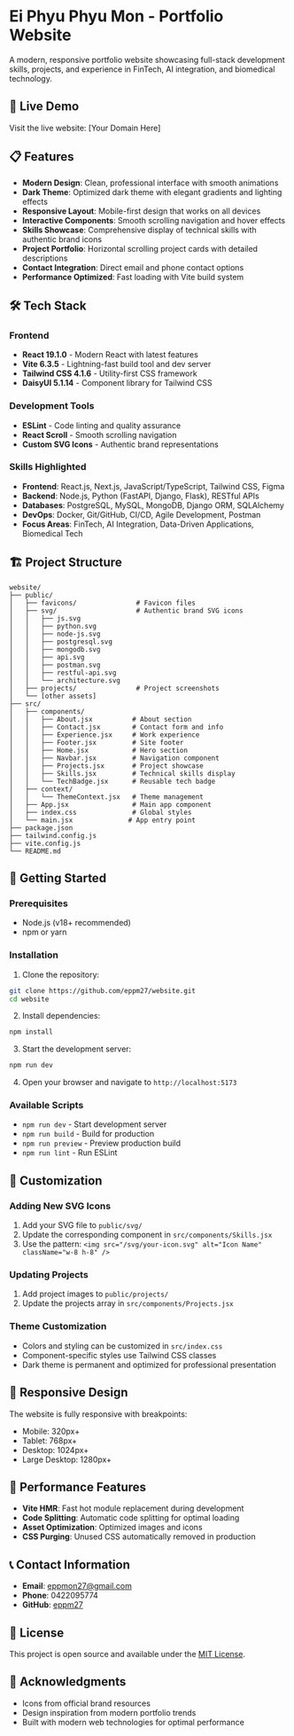 # Ei Phyu Phyu Mon - Portfolio Website

A modern, responsive portfolio website showcasing full-stack development skills, projects, and experience in FinTech, AI integration, and biomedical technology.

## 🚀 Live Demo

Visit the live website: [Your Domain Here]

## 📋 Features

- **Modern Design**: Clean, professional interface with smooth animations
- **Dark Theme**: Optimized dark theme with elegant gradients and lighting effects
- **Responsive Layout**: Mobile-first design that works on all devices
- **Interactive Components**: Smooth scrolling navigation and hover effects
- **Skills Showcase**: Comprehensive display of technical skills with authentic brand icons
- **Project Portfolio**: Horizontal scrolling project cards with detailed descriptions
- **Contact Integration**: Direct email and phone contact options
- **Performance Optimized**: Fast loading with Vite build system

## 🛠️ Tech Stack

### Frontend

- **React 19.1.0** - Modern React with latest features
- **Vite 6.3.5** - Lightning-fast build tool and dev server
- **Tailwind CSS 4.1.6** - Utility-first CSS framework
- **DaisyUI 5.1.14** - Component library for Tailwind CSS

### Development Tools

- **ESLint** - Code linting and quality assurance
- **React Scroll** - Smooth scrolling navigation
- **Custom SVG Icons** - Authentic brand representations

### Skills Highlighted

- **Frontend**: React.js, Next.js, JavaScript/TypeScript, Tailwind CSS, Figma
- **Backend**: Node.js, Python (FastAPI, Django, Flask), RESTful APIs
- **Databases**: PostgreSQL, MySQL, MongoDB, Django ORM, SQLAlchemy
- **DevOps**: Docker, Git/GitHub, CI/CD, Agile Development, Postman
- **Focus Areas**: FinTech, AI Integration, Data-Driven Applications, Biomedical Tech

## 🏗️ Project Structure

```text
website/
├── public/
│   ├── favicons/               # Favicon files
│   ├── svg/                    # Authentic brand SVG icons
│   │   ├── js.svg
│   │   ├── python.svg
│   │   ├── node-js.svg
│   │   ├── postgresql.svg
│   │   ├── mongodb.svg
│   │   ├── api.svg
│   │   ├── postman.svg
│   │   ├── restful-api.svg
│   │   └── architecture.svg
│   ├── projects/               # Project screenshots
│   └── [other assets]
├── src/
│   ├── components/
│   │   ├── About.jsx          # About section
│   │   ├── Contact.jsx        # Contact form and info
│   │   ├── Experience.jsx     # Work experience
│   │   ├── Footer.jsx         # Site footer
│   │   ├── Home.jsx           # Hero section
│   │   ├── Navbar.jsx         # Navigation component
│   │   ├── Projects.jsx       # Project showcase
│   │   ├── Skills.jsx         # Technical skills display
│   │   └── TechBadge.jsx      # Reusable tech badge
│   ├── context/
│   │   └── ThemeContext.jsx   # Theme management
│   ├── App.jsx                # Main app component
│   ├── index.css              # Global styles
│   └── main.jsx              # App entry point
├── package.json
├── tailwind.config.js
├── vite.config.js
└── README.md
```

## 🚀 Getting Started

### Prerequisites

- Node.js (v18+ recommended)
- npm or yarn

### Installation

1. Clone the repository:

```bash
git clone https://github.com/eppm27/website.git
cd website
```

2. Install dependencies:

```bash
npm install
```

3. Start the development server:

```bash
npm run dev
```

4. Open your browser and navigate to `http://localhost:5173`

### Available Scripts

- `npm run dev` - Start development server
- `npm run build` - Build for production
- `npm run preview` - Preview production build
- `npm run lint` - Run ESLint

## 🎨 Customization

### Adding New SVG Icons

1. Add your SVG file to `public/svg/`
2. Update the corresponding component in `src/components/Skills.jsx`
3. Use the pattern: `<img src="/svg/your-icon.svg" alt="Icon Name" className="w-8 h-8" />`

### Updating Projects

1. Add project images to `public/projects/`
2. Update the projects array in `src/components/Projects.jsx`

### Theme Customization

- Colors and styling can be customized in `src/index.css`
- Component-specific styles use Tailwind CSS classes
- Dark theme is permanent and optimized for professional presentation

## 📱 Responsive Design

The website is fully responsive with breakpoints:

- Mobile: 320px+
- Tablet: 768px+
- Desktop: 1024px+
- Large Desktop: 1280px+

## 🔧 Performance Features

- **Vite HMR**: Fast hot module replacement during development
- **Code Splitting**: Automatic code splitting for optimal loading
- **Asset Optimization**: Optimized images and icons
- **CSS Purging**: Unused CSS automatically removed in production

## 📞 Contact Information

- **Email**: eppmon27@gmail.com
- **Phone**: 0422095774
- **GitHub**: [eppm27](https://github.com/eppm27)

## 📄 License

This project is open source and available under the [MIT License](LICENSE).

## 🙏 Acknowledgments

- Icons from official brand resources
- Design inspiration from modern portfolio trends
- Built with modern web technologies for optimal performance
